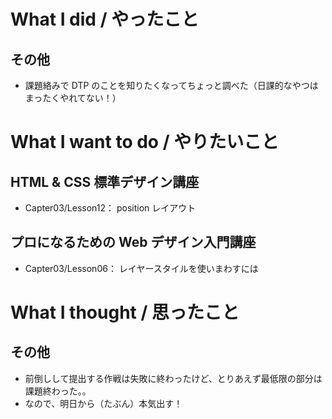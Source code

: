 # What I did / やったこと
## その他
- 課題絡みで DTP のことを知りたくなってちょっと調べた（日課的なやつはまったくやれてない！）

# What I want to do / やりたいこと
## HTML & CSS 標準デザイン講座
- Capter03/Lesson12： position レイアウト

## プロになるための Web デザイン入門講座
- Capter03/Lesson06： レイヤースタイルを使いまわすには

# What I thought / 思ったこと
## その他
- 前倒しして提出する作戦は失敗に終わったけど、とりあえず最低限の部分は課題終わった。。
- なので、明日から（たぶん）本気出す！
